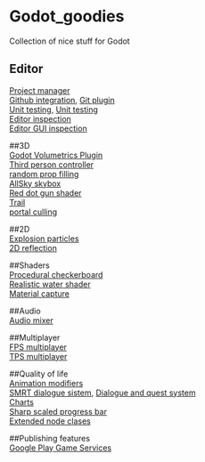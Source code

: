 # Godot_goodies
Collection of nice stuff for Godot

## Editor    
[Project manager](https://flyingpimonster.gitlab.io/hourglass-website/)    
[Github integration](https://github.com/fenix-hub/godot-engine.github-integration), [Git plugin](https://github.com/godotengine/godot-git-plugin)    
[Unit testing](https://github.com/CodeDarigan/WAT), [Unit testing](https://github.com/bitwes/Gut)    
[Editor inspection](https://github.com/shfty/inspector-gadget)    
[Editor GUI inspection](https://github.com/Zylann/godot_editor_debugger_plugin)    

##3D    
[Godot Volumetrics Plugin](https://github.com/SIsilicon/Godot-Volumetrics-Plugin/tree/v1.0)    
[Third person controller](https://github.com/GDQuest/godot-3d-mannequin)    
[random prop filling](https://github.com/HungryProton/scatter)    
[AllSky skybox](https://github.com/rpgwhitelock/AllSkyFree_Godot)    
[Red dot gun shader](https://gitlab.com/MrMinimal/godot-reflex-sight)    
[Trail](https://github.com/HungryProton/gm_trail)    
[portal culling](https://github.com/lawnjelly/godot-lportal)    


##2D    
[Explosion particles](https://github.com/hiulit/Godot-3-2D-Fake-Explosion-Particles)    
[2D reflection](https://github.com/McSpider/Godot-2D-Reflections)    

##Shaders    
[Procedural checkerboard](https://github.com/CptPotato/GodotThings/tree/master/ProceduralCheckerboard)    
[Realistic water shader](https://github.com/godot-extended-libraries/godot-realistic-water)    
[Material capture](https://github.com/godot-extended-libraries/godot-mat-cap)    

##Audio    
[Audio mixer](https://github.com/kyzfrintin/Godot-Mixing-Desk)    

##Multiplayer    
[FPS multiplayer](https://github.com/ic3bug/Godot-3.2-Multiplayer-FPS)    
[TPS multiplayer](https://github.com/ic3bug/TPS-MP)    

##Quality of life    
[Animation modifiers](https://github.com/samdze/godot-modifiers-plugin)    
[SMRT dialogue sistem](https://github.com/brunosxs/SMRT-Godot), [Dialogue and quest system](https://github.com/Miziziziz/GodotDialogAndQuestSystem)    
[Charts](https://github.com/binogure-studio/chart-gd)    
[Sharp scaled progress bar](https://github.com/binogure-studio/gd-progress)    
[Extended node clases](https://github.com/godot-extended-libraries/godot-next)

##Publishing features    
[Google Play Game Services](https://github.com/Kopfenheim/godot-gpgs)
